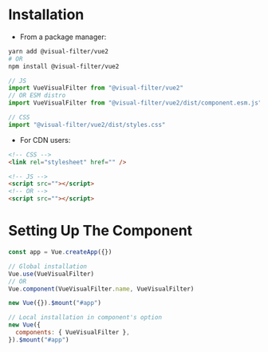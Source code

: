 # Installation

- From a package manager:

```sh
yarn add @visual-filter/vue2
# OR
npm install @visual-filter/vue2
```

```js
// JS
import VueVisualFilter from "@visual-filter/vue2"
// OR ESM distro
import VueVisualFilter from "@visual-filter/vue2/dist/component.esm.js"

// CSS
import "@visual-filter/vue2/dist/styles.css"
```

- For CDN users:

```html
<!-- CSS -->
<link rel="stylesheet" href="" />

<!-- JS -->
<script src=""></script>
<!-- OR -->
<script src=""></script>
```

# Setting Up The Component

```js
const app = Vue.createApp({})

// Global installation
Vue.use(VueVisualFilter)
// OR
Vue.component(VueVisualFilter.name, VueVisualFilter)

new Vue({}).$mount("#app")

// Local installation in component's option
new Vue({
  components: { VueVisualFilter },
}).$mount("#app")
```
